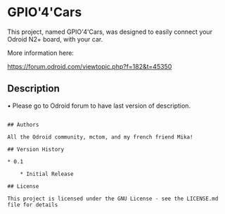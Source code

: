 # GPIO'4'Cars

This project, named GPIO'4'Cars, was designed to easily connect your Odroid N2+ board, with your car.



More information here:

https://forum.odroid.com/viewtopic.php?f=182&t=45350

## Description

• Please go to Odroid forum to have last version of description. 



 

```

## Authors

All the Odroid community, mctom, and my french friend Mika!

## Version History

* 0.1

    * Initial Release

## License

This project is licensed under the GNU License - see the LICENSE.md file for details
